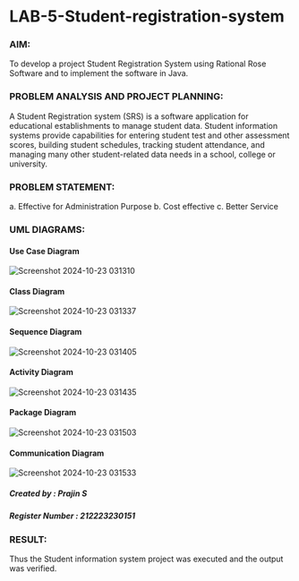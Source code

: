 # LAB-5-Student-registration-system
### AIM:
To develop a project Student Registration System using Rational Rose Software and to
implement the software in Java.
### PROBLEM ANALYSIS AND PROJECT PLANNING:
A Student Registration system (SRS) is a software application for educational
establishments to manage student data. Student information systems provide capabilities for
entering student test and other assessment scores, building student schedules, tracking student
attendance, and managing many other student-related data needs in a school, college or
university.
### PROBLEM STATEMENT:
a. Effective for Administration Purpose
b. Cost effective
c. Better Service
### UML DIAGRAMS:
#### Use Case Diagram
![Screenshot 2024-10-23 031310](https://github.com/user-attachments/assets/9d27ba5e-3598-41eb-96b3-94a7ad35b78f)

#### Class Diagram
![Screenshot 2024-10-23 031337](https://github.com/user-attachments/assets/6516cf07-88d6-431c-a14a-5929e6a64a0e)


#### Sequence Diagram
![Screenshot 2024-10-23 031405](https://github.com/user-attachments/assets/8f8324ab-f891-47a0-98a9-7f6c51606afd)


#### Activity Diagram
![Screenshot 2024-10-23 031435](https://github.com/user-attachments/assets/cea95c76-45df-431f-86ce-1eb6366c0714)


#### Package Diagram
![Screenshot 2024-10-23 031503](https://github.com/user-attachments/assets/e5a4a2e1-52f9-4741-8c2f-76cac45f6997)


#### Communication Diagram
![Screenshot 2024-10-23 031533](https://github.com/user-attachments/assets/a9a1219c-55ea-45d7-bd97-975895bb7cbc)


##### Created by : Prajin S
##### Register Number : 212223230151




### RESULT:
Thus the Student information system project was executed and the output was
verified.
